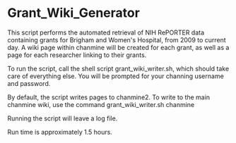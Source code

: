 # Grant_Wiki_Generator

This script performs the automated retrieval of NIH RePORTER data containing grants for Brigham and Women's Hospital, from 2009 to current day.  A wiki page within chanmine will be created for each grant, as well as a page for each researcher linking to their grants.

To run the script, call the shell script grant_wiki_writer.sh, which should take care of everything else.  You will be prompted for your channing username and password.  

By default, the script writes pages to chanmine2.  To write to the main chanmine wiki, use the command
grant_wiki_writer.sh chanmine

Running the script will leave a log file.

Run time is approximately 1.5 hours.
